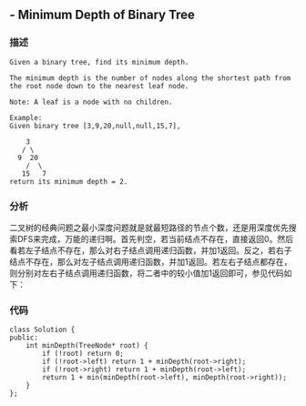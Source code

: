 ## - Minimum Depth of Binary Tree

### 描述 

```
Given a binary tree, find its minimum depth.

The minimum depth is the number of nodes along the shortest path from the root node down to the nearest leaf node.

Note: A leaf is a node with no children.

Example:
Given binary tree [3,9,20,null,null,15,7],

    3
   / \
  9  20
    /  \
   15   7
return its minimum depth = 2.
```

### 分析
二叉树的经典问题之最小深度问题就是就最短路径的节点个数，还是用深度优先搜索DFS来完成，万能的递归啊。首先判空，若当前结点不存在，直接返回0。然后看若左子结点不存在，那么对右子结点调用递归函数，并加1返回。反之，若右子结点不存在，那么对左子结点调用递归函数，并加1返回。若左右子结点都存在，则分别对左右子结点调用递归函数，将二者中的较小值加1返回即可，参见代码如下：

### 代码
```
class Solution {
public:
    int minDepth(TreeNode* root) {
        if (!root) return 0;
        if (!root->left) return 1 + minDepth(root->right);
        if (!root->right) return 1 + minDepth(root->left);
        return 1 + min(minDepth(root->left), minDepth(root->right));
    }
};
```
